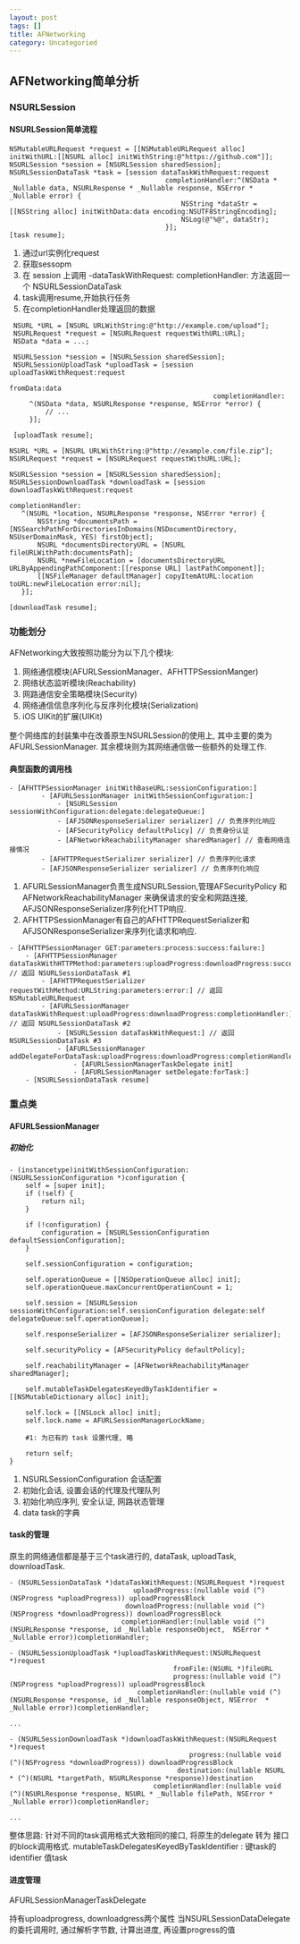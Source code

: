 ```yaml
---
layout: post
tags: []
title: AFNetworking
category: Uncategoried
---
```

## AFNetworking简单分析

### NSURLSession

#### NSURLSession简单流程
```
NSMutableURLRequest *request = [[NSMutableURLRequest alloc] initWithURL:[[NSURL alloc] initWithString:@"https://github.com"]];
NSURLSession *session = [NSURLSession sharedSession];
NSURLSessionDataTask *task = [session dataTaskWithRequest:request
                                       completionHandler:^(NSData * _Nullable data, NSURLResponse * _Nullable response, NSError * _Nullable error) {
                                           NSString *dataStr = [[NSString alloc] initWithData:data encoding:NSUTF8StringEncoding];
                                           NSLog(@"%@", dataStr);
                                       }];
[task resume];
```

1. 通过url实例化request
2. 获取sessopm
3. 在 session 上调用 -dataTaskWithRequest: completionHandler: 方法返回一个 NSURLSessionDataTask
4. task调用resume,开始执行任务
5. 在completionHandler处理返回的数据


```
 NSURL *URL = [NSURL URLWithString:@"http://example.com/upload"];
 NSURLRequest *request = [NSURLRequest requestWithURL:URL];
 NSData *data = ...;

 NSURLSession *session = [NSURLSession sharedSession];
 NSURLSessionUploadTask *uploadTask = [session uploadTaskWithRequest:request
                                                            fromData:data
                                                   completionHandler:
     ^(NSData *data, NSURLResponse *response, NSError *error) {
         // ...
     }];

 [uploadTask resume];
 ```
 
 ```
 NSURL *URL = [NSURL URLWithString:@"http://example.com/file.zip"];
 NSURLRequest *request = [NSURLRequest requestWithURL:URL];

 NSURLSession *session = [NSURLSession sharedSession];
 NSURLSessionDownloadTask *downloadTask = [session downloadTaskWithRequest:request
                                                         completionHandler:
    ^(NSURL *location, NSURLResponse *response, NSError *error) {
        NSString *documentsPath = [NSSearchPathForDirectoriesInDomains(NSDocumentDirectory, NSUserDomainMask, YES) firstObject];
        NSURL *documentsDirectoryURL = [NSURL fileURLWithPath:documentsPath];
        NSURL *newFileLocation = [documentsDirectoryURL URLByAppendingPathComponent:[[response URL] lastPathComponent]];
        [[NSFileManager defaultManager] copyItemAtURL:location toURL:newFileLocation error:nil];
    }];

 [downloadTask resume];
```


### 功能划分

AFNetworking大致按照功能分为以下几个模块:
1. 网络通信模块(AFURLSessionManager、AFHTTPSessionManger)
2. 网络状态监听模块(Reachability)
3. 网路通信安全策略模块(Security)
4. 网络通信信息序列化与反序列化模块(Serialization)
5. iOS UIKit的扩展(UIKit)

整个网络库的封装集中在改善原生NSURLSession的使用上, 其中主要的类为AFURLSessionManager. 其余模块则为其网络通信做一些额外的处理工作.


#### 典型函数的调用栈
```
- [AFHTTPSessionManager initWithBaseURL:sessionConfiguration:]
		- [AFURLSessionManager initWithSessionConfiguration:]
			- [NSURLSession sessionWithConfiguration:delegate:delegateQueue:]
			- [AFJSONResponseSerializer serializer] // 负责序列化响应
			- [AFSecurityPolicy defaultPolicy] // 负责身份认证
			- [AFNetworkReachabilityManager sharedManager] // 查看网络连接情况
		- [AFHTTPRequestSerializer serializer] // 负责序列化请求
		- [AFJSONResponseSerializer serializer] // 负责序列化响应
```

1. AFURLSessionManager负责生成NSURLSession,管理AFSecurityPolicy 和AFNetworkReachabilityManager 来确保请求的安全和网路连接, AFJSONResponseSerializer序列化HTTP响应.
2. AFHTTPSessionManager有自己的AFHTTPRequestSerializer和AFJSONResponseSerializer来序列化请求和响应.


```
- [AFHTTPSessionManager GET:parameters:process:success:failure:]
	- [AFHTTPSessionManager dataTaskWithHTTPMethod:parameters:uploadProgress:downloadProgress:success:failure:] // 返回 NSURLSessionDataTask #1
		- [AFHTTPRequestSerializer requestWithMethod:URLString:parameters:error:] // 返回 NSMutableURLRequest
		- [AFURLSessionManager dataTaskWithRequest:uploadProgress:downloadProgress:completionHandler:] // 返回 NSURLSessionDataTask #2
			- [NSURLSession dataTaskWithRequest:] // 返回 NSURLSessionDataTask #3
			- [AFURLSessionManager addDelegateForDataTask:uploadProgress:downloadProgress:completionHandler:]
				- [AFURLSessionManagerTaskDelegate init]
				- [AFURLSessionManager setDelegate:forTask:]
	- [NSURLSessionDataTask resume]
```

### 重点类

#### AFURLSessionManager 
##### 初始化
```
- (instancetype)initWithSessionConfiguration:(NSURLSessionConfiguration *)configuration {
    self = [super init];
    if (!self) {
        return nil;
    }

    if (!configuration) {
        configuration = [NSURLSessionConfiguration defaultSessionConfiguration];
    }

    self.sessionConfiguration = configuration;

    self.operationQueue = [[NSOperationQueue alloc] init];
    self.operationQueue.maxConcurrentOperationCount = 1;

    self.session = [NSURLSession sessionWithConfiguration:self.sessionConfiguration delegate:self delegateQueue:self.operationQueue];

    self.responseSerializer = [AFJSONResponseSerializer serializer];

    self.securityPolicy = [AFSecurityPolicy defaultPolicy];

    self.reachabilityManager = [AFNetworkReachabilityManager sharedManager];

    self.mutableTaskDelegatesKeyedByTaskIdentifier = [[NSMutableDictionary alloc] init];

    self.lock = [[NSLock alloc] init];
    self.lock.name = AFURLSessionManagerLockName;
    
    #1: 为已有的 task 设置代理, 略

    return self;
}
```
1. NSURLSessionConfiguration 会话配置
2. 初始化会话, 设置会话的代理及代理队列
3. 初始化响应序列, 安全认证, 网路状态管理
4. data task的字典

#### task的管理

原生的网络通信都是基于三个task进行的, dataTask, uploadTask, downloadTask.
```
- (NSURLSessionDataTask *)dataTaskWithRequest:(NSURLRequest *)request
                               uploadProgress:(nullable void (^)(NSProgress *uploadProgress)) uploadProgressBlock
                             downloadProgress:(nullable void (^)(NSProgress *downloadProgress)) downloadProgressBlock
                            completionHandler:(nullable void (^)(NSURLResponse *response, id _Nullable responseObject,  NSError * _Nullable error))completionHandler;

- (NSURLSessionUploadTask *)uploadTaskWithRequest:(NSURLRequest *)request
                                         fromFile:(NSURL *)fileURL
                                         progress:(nullable void (^)(NSProgress *uploadProgress)) uploadProgressBlock
                                completionHandler:(nullable void (^)(NSURLResponse *response, id _Nullable responseObject, NSError  * _Nullable error))completionHandler;

...

- (NSURLSessionDownloadTask *)downloadTaskWithRequest:(NSURLRequest *)request
                                             progress:(nullable void (^)(NSProgress *downloadProgress)) downloadProgressBlock
                                          destination:(nullable NSURL * (^)(NSURL *targetPath, NSURLResponse *response))destination
                                    completionHandler:(nullable void (^)(NSURLResponse *response, NSURL * _Nullable filePath, NSError * _Nullable error))completionHandler;

...
```

整体思路:  针对不同的task调用格式大致相同的接口, 将原生的delegate 转为 接口的block调用格式.
mutableTaskDelegatesKeyedByTaskIdentifier : 键task的identifier 值task

#### 进度管理
AFURLSessionManagerTaskDelegate 

持有uploadprogress, downloadgress两个属性
当NSURLSessionDataDelegate的委托调用时, 通过解析字节数, 计算出进度, 再设置progress的值



